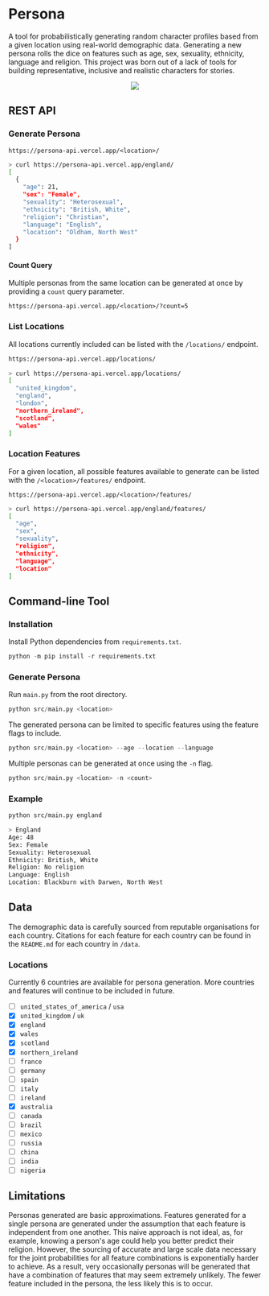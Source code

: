 # Persona

A tool for probabilistically generating random character profiles based from a given location using real-world demographic data. Generating a new persona rolls the dice on features such as age, sex, sexuality, ethnicity, language and religion. This project was born out of a lack of tools for building representative, inclusive and realistic characters for stories.

<p align="center">
	<img src="https://user-images.githubusercontent.com/41476809/200411754-969a4cc5-12de-4d3d-9189-bd258270cfc6.png">
</p>

## REST API

### Generate Persona

```
https://persona-api.vercel.app/<location>/
```

```bash
> curl https://persona-api.vercel.app/england/
[
  {
    "age": 21,
    "sex": "Female",
    "sexuality": "Heterosexual",
    "ethnicity": "British, White",
    "religion": "Christian",
    "language": "English",
    "location": "Oldham, North West"
  }
]

```

#### Count Query

Multiple personas from the same location can be generated at once by providing a `count` query parameter.

```
https://persona-api.vercel.app/<location>/?count=5
```

### List Locations

All locations currently included can be listed with the `/locations/` endpoint.

```bash
https://persona-api.vercel.app/locations/
```

```bash
> curl https://persona-api.vercel.app/locations/
[
  "united_kingdom",
  "england",
  "london",
  "northern_ireland",
  "scotland",
  "wales"
]

```

### Location Features

For a given location, all possible features available to generate can be listed with the `/<location>/features/` endpoint.

```
https://persona-api.vercel.app/<location>/features/
```

```bash
> curl https://persona-api.vercel.app/england/features/
[
  "age",
  "sex",
  "sexuality",
  "religion",
  "ethnicity",
  "language",
  "location"
]
```

## Command-line Tool

### Installation

Install Python dependencies from `requirements.txt`.

```py
python -m pip install -r requirements.txt
```

### Generate Persona

Run `main.py` from the root directory.

```py
python src/main.py <location>
```

The generated persona can be limited to specific features using the feature flags to include.

```py
python src/main.py <location> --age --location --language
```

Multiple personas can be generated at once using the `-n` flag.

```py
python src/main.py <location> -n <count>
```

### Example

```bash
python src/main.py england

> England
Age: 48
Sex: Female
Sexuality: Heterosexual
Ethnicity: British, White
Religion: No religion
Language: English
Location: Blackburn with Darwen, North West
```

## Data

The demographic data is carefully sourced from reputable organisations for each country. Citations for each feature for each country can be found in the `README.md` for each country in `/data`.

### Locations

Currently 6 countries are available for persona generation. More countries and features will continue to be included in future.

- [ ] `united_states_of_america` / `usa`
- [x] `united_kingdom` / `uk`
- [x] `england`
- [x] `wales`
- [x] `scotland`
- [x] `northern_ireland`
- [ ] `france`
- [ ] `germany`
- [ ] `spain`
- [ ] `italy`
- [ ] `ireland`
- [X] `australia`
- [ ] `canada`
- [ ] `brazil`
- [ ] `mexico`
- [ ] `russia`
- [ ] `china`
- [ ] `india`
- [ ] `nigeria`

## Limitations

Personas generated are basic approximations. Features generated for a single persona are generated under the assumption that each feature is independent from one another. This naive approach is not ideal, as, for example, knowing a person's age could help you better predict their religion. However, the sourcing of accurate and large scale data necessary for the joint probabilities for all feature combinations is exponentially harder to achieve. As a result, very occasionally personas will be generated that have a combination of features that may seem extremely unlikely. The fewer feature included in the persona, the less likely this is to occur.
